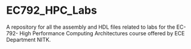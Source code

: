 # EC792_HPC_Labs
A repository for all the assembly and HDL files related to labs for the EC-792- High Performance Computing Architectures course offered by ECE Department NITK.
